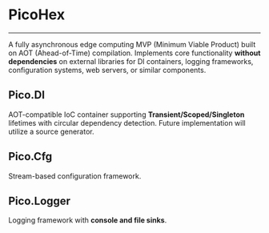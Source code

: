 # PicoHex

---

A fully asynchronous edge computing MVP (Minimum Viable Product) built on AOT (Ahead-of-Time) compilation. Implements core functionality **without dependencies** on external libraries for DI containers, logging frameworks, configuration systems, web servers, or similar components.

## Pico.DI

AOT-compatible IoC container supporting **Transient/Scoped/Singleton** lifetimes with circular dependency detection. Future implementation will utilize a source generator.

## Pico.Cfg

Stream-based configuration framework.

## Pico.Logger

Logging framework with **console and file sinks**.

